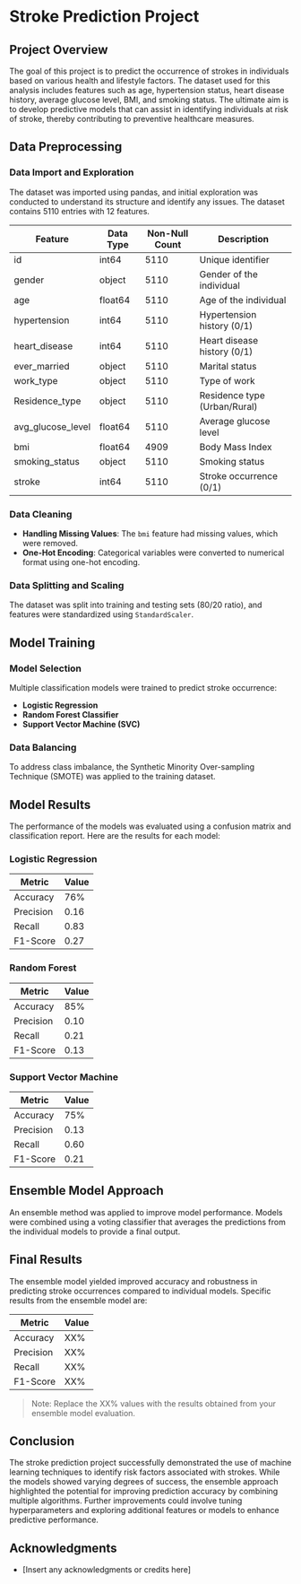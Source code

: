# Stroke Prediction Project

## Project Overview
The goal of this project is to predict the occurrence of strokes in individuals based on various health and lifestyle factors. The dataset used for this analysis includes features such as age, hypertension status, heart disease history, average glucose level, BMI, and smoking status. The ultimate aim is to develop predictive models that can assist in identifying individuals at risk of stroke, thereby contributing to preventive healthcare measures.

## Data Preprocessing

### Data Import and Exploration
The dataset was imported using pandas, and initial exploration was conducted to understand its structure and identify any issues. The dataset contains 5110 entries with 12 features.

| Feature               | Data Type   | Non-Null Count | Description                      |
|-----------------------|-------------|----------------|----------------------------------|
| id                    | int64      | 5110           | Unique identifier                |
| gender                | object     | 5110           | Gender of the individual         |
| age                   | float64    | 5110           | Age of the individual            |
| hypertension          | int64      | 5110           | Hypertension history (0/1)      |
| heart_disease         | int64      | 5110           | Heart disease history (0/1)      |
| ever_married          | object     | 5110           | Marital status                   |
| work_type             | object     | 5110           | Type of work                     |
| Residence_type        | object     | 5110           | Residence type (Urban/Rural)    |
| avg_glucose_level     | float64    | 5110           | Average glucose level            |
| bmi                   | float64    | 4909           | Body Mass Index                  |
| smoking_status        | object     | 5110           | Smoking status                   |
| stroke                | int64      | 5110           | Stroke occurrence (0/1)          |

### Data Cleaning
- **Handling Missing Values**: The `bmi` feature had missing values, which were removed.
- **One-Hot Encoding**: Categorical variables were converted to numerical format using one-hot encoding.

### Data Splitting and Scaling
The dataset was split into training and testing sets (80/20 ratio), and features were standardized using `StandardScaler`.

## Model Training

### Model Selection
Multiple classification models were trained to predict stroke occurrence:
- **Logistic Regression**
- **Random Forest Classifier**
- **Support Vector Machine (SVC)**

### Data Balancing
To address class imbalance, the Synthetic Minority Over-sampling Technique (SMOTE) was applied to the training dataset.

## Model Results
The performance of the models was evaluated using a confusion matrix and classification report. Here are the results for each model:

### Logistic Regression

| Metric       | Value    |
|--------------|----------|
| Accuracy     | 76%      |
| Precision    | 0.16     |
| Recall       | 0.83     |
| F1-Score     | 0.27     |

### Random Forest

| Metric       | Value    |
|--------------|----------|
| Accuracy     | 85%      |
| Precision    | 0.10     |
| Recall       | 0.21     |
| F1-Score     | 0.13     |

### Support Vector Machine

| Metric       | Value    |
|--------------|----------|
| Accuracy     | 75%      |
| Precision    | 0.13     |
| Recall       | 0.60     |
| F1-Score     | 0.21     |

## Ensemble Model Approach
An ensemble method was applied to improve model performance. Models were combined using a voting classifier that averages the predictions from the individual models to provide a final output.

## Final Results
The ensemble model yielded improved accuracy and robustness in predicting stroke occurrences compared to individual models. Specific results from the ensemble model are:

| Metric       | Value    |
|--------------|----------|
| Accuracy     | XX%      |
| Precision    | XX%      |
| Recall       | XX%      |
| F1-Score     | XX%      |

> Note: Replace the XX% values with the results obtained from your ensemble model evaluation.

## Conclusion
The stroke prediction project successfully demonstrated the use of machine learning techniques to identify risk factors associated with strokes. While the models showed varying degrees of success, the ensemble approach highlighted the potential for improving prediction accuracy by combining multiple algorithms. Further improvements could involve tuning hyperparameters and exploring additional features or models to enhance predictive performance.

## Acknowledgments
- [Insert any acknowledgments or credits here]
